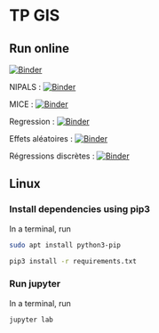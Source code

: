 # TP GIS

## Run online

[![Binder](https://mybinder.org/badge_logo.svg)](https://mybinder.org/v2/gh/Quentin62/TPGIS/master)

NIPALS : [![Binder](https://mybinder.org/badge_logo.svg)](https://mybinder.org/v2/gh/Quentin62/TPGIS/master?filepath=01-nipals.ipynb)

MICE : [![Binder](https://mybinder.org/badge_logo.svg)](https://mybinder.org/v2/gh/Quentin62/TPGIS/master?filepath=02-mice.ipynb)

Regression : [![Binder](https://mybinder.org/badge_logo.svg)](https://mybinder.org/v2/gh/Quentin62/TPGIS/master?filepath=03-regression.ipynb)

Effets aléatoires : [![Binder](https://mybinder.org/badge_logo.svg)](https://mybinder.org/v2/gh/Quentin62/TPGIS/master?filepath=04-effets_aleatoires.ipynb)

Régressions discrètes : [![Binder](https://mybinder.org/badge_logo.svg)](https://mybinder.org/v2/gh/Quentin62/TPGIS/master?filepath=05-regression_discrete.ipynb)

## Linux

### Install dependencies using pip3

In a terminal, run

``` bash
sudo apt install python3-pip
```

``` bash
pip3 install -r requirements.txt
```

### Run jupyter

In a terminal, run

``` bash
jupyter lab
```
